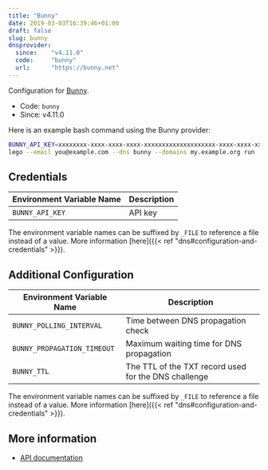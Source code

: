 ```yaml
---
title: "Bunny"
date: 2019-03-03T16:39:46+01:00
draft: false
slug: bunny
dnsprovider:
  since:    "v4.11.0"
  code:     "bunny"
  url:      "https://bunny.net"
---
```


<!-- THIS DOCUMENTATION IS AUTO-GENERATED. PLEASE DO NOT EDIT. -->
<!-- providers/dns/bunny/bunny.toml -->
<!-- THIS DOCUMENTATION IS AUTO-GENERATED. PLEASE DO NOT EDIT. -->


Configuration for [Bunny](https://bunny.net).


<!--more-->

- Code: `bunny`
- Since: v4.11.0


Here is an example bash command using the Bunny provider:

```bash
BUNNY_API_KEY=xxxxxxxx-xxxx-xxxx-xxxx-xxxxxxxxxxxxxxxxxxxx-xxxx-xxxx-xxxx-xxxxxxxxxxxx \
lego --email you@example.com --dns bunny --domains my.example.org run
```




## Credentials

| Environment Variable Name | Description |
|-----------------------|-------------|
| `BUNNY_API_KEY` | API key |

The environment variable names can be suffixed by `_FILE` to reference a file instead of a value.
More information [here]({{< ref "dns#configuration-and-credentials" >}}).


## Additional Configuration

| Environment Variable Name | Description |
|--------------------------------|-------------|
| `BUNNY_POLLING_INTERVAL` | Time between DNS propagation check |
| `BUNNY_PROPAGATION_TIMEOUT` | Maximum waiting time for DNS propagation |
| `BUNNY_TTL` | The TTL of the TXT record used for the DNS challenge |

The environment variable names can be suffixed by `_FILE` to reference a file instead of a value.
More information [here]({{< ref "dns#configuration-and-credentials" >}}).




## More information

- [API documentation](https://docs.bunny.net/reference/dnszonepublic_index)

<!-- THIS DOCUMENTATION IS AUTO-GENERATED. PLEASE DO NOT EDIT. -->
<!-- providers/dns/bunny/bunny.toml -->
<!-- THIS DOCUMENTATION IS AUTO-GENERATED. PLEASE DO NOT EDIT. -->
